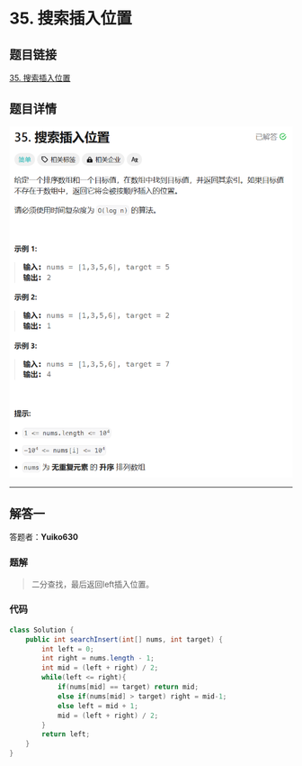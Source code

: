 # 35. 搜索插入位置
## 题目链接  
[35. 搜索插入位置](https://leetcode.cn/problems/search-insert-position/description/)
## 题目详情
![题目图片](Img/35.png)

***
## 解答一
答题者：**Yuiko630**

### 题解
>二分查找，最后返回left插入位置。

### 代码
``` Java
class Solution {
    public int searchInsert(int[] nums, int target) {
        int left = 0;
        int right = nums.length - 1;
        int mid = (left + right) / 2;
        while(left <= right){
            if(nums[mid] == target) return mid;
            else if(nums[mid] > target) right = mid-1;
            else left = mid + 1;
            mid = (left + right) / 2;
        }
        return left;
    }
}
```


